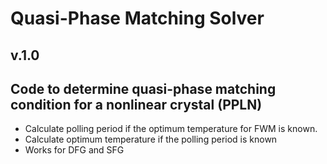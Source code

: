 # Quasi-Phase Matching Solver

## v.1.0

## Code to determine quasi-phase matching condition for a nonlinear crystal (PPLN)

- Calculate polling period if the optimum temperature for FWM is known.
- Calculate optimum temperature if the polling period is known
- Works for DFG and SFG